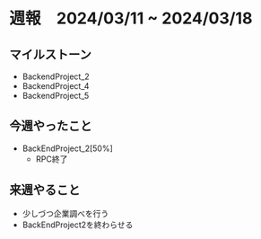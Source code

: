 # 週報　2024/03/11 ~ 2024/03/18

## マイルストーン
- BackendProject_2
- BackendProject_4
- BackendProject_5


## 今週やったこと
- BackEndProject_2[50%]
    - RPC終了

## 来週やること
- 少しづつ企業調べを行う
- BackEndProject2を終わらせる
